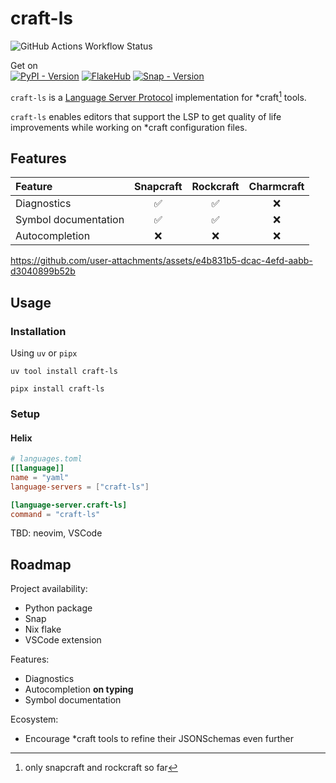# craft-ls

![GitHub Actions Workflow Status](https://img.shields.io/github/actions/workflow/status/batalex/craft-ls/ci.yaml)

Get on\
[![PyPI - Version](https://img.shields.io/pypi/v/craft-ls)](https://pypi.org/project/craft-ls/)
[![FlakeHub](https://img.shields.io/badge/FlakeHub-5277C3)](https://flakehub.com/flake/Batalex/craft-ls)
[![Snap - Version](https://img.shields.io/snapcraft/v/craft-ls/latest/edge)](https://snapcraft.io/craft-ls)


`craft-ls` is a [Language Server Protocol](https://microsoft.github.io/language-server-protocol/) implementation for *craft[^1] tools.

`craft-ls` enables editors that support the LSP to get quality of life improvements while working on *craft configuration files.

## Features

| Feature              | Snapcraft | Rockcraft | Charmcraft |
| :------------------- | :-------: | :-------: | :--------: |
| Diagnostics          |    ✅     |    ✅     |     ❌     |
| Symbol documentation |    ✅     |    ✅     |     ❌     |
| Autocompletion       |    ❌     |    ❌     |     ❌     |

https://github.com/user-attachments/assets/e4b831b5-dcac-4efd-aabb-d3040899b52b

## Usage

### Installation

Using `uv` or `pipx`

```shell
uv tool install craft-ls

pipx install craft-ls
```

### Setup

#### Helix

```toml
# languages.toml
[[language]]
name = "yaml"
language-servers = ["craft-ls"]

[language-server.craft-ls]
command = "craft-ls"
```

TBD: neovim, VSCode

## Roadmap

Project availability:

- Python package
- Snap
- Nix flake
- VSCode extension

Features:

- Diagnostics
- Autocompletion **on typing**
- Symbol documentation

Ecosystem:

- Encourage *craft tools to refine their JSONSchemas even further

[^1]: only snapcraft and rockcraft so far
